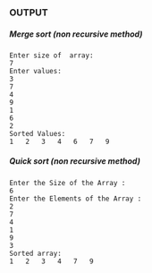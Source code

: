 ### OUTPUT 
##### Merge sort (non recursive method)
```
Enter size of  array:
7
Enter values:
3
7
4
9
1
6
2
Sorted Values:
1	2	3	4	6	7	9	
```
##### Quick sort (non recursive method)
```
Enter the Size of the Array :
6
Enter the Elements of the Array :
2
7
4
1
9
3
Sorted array:
1	2	3	4	7	9	
```
